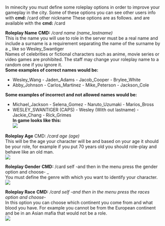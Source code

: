 In minecity you must define some roleplay options in order to improve your gameplay in the city.
Some of these options you can see other users info  with **cmd:** /card other nickname
These options are as follows. and are available with the **cmd:** /card


**Roleplay Name** **CMD:** _/card name (name_lastname)_                                                                     
This is the name you will use to role in the server must be a real name and include a surname is a requirement separating the name of the surname by a _ like so Wesley_Swantiger                                                                     
Names of celebrities or fictional characters such as anime, movie series or video games are prohibited. The staff may change your roleplay name to a random one if you ignore it.                                                                       
**Some examples of correct names would be:**                                                                               
- Wesley_Wang            - Jaden_Adams             - Jacob_Cooper                - Brylee_White                             
- Abby_Johnson           - Carlos_Martinez         - Mike_Peterson               - Jackson_Cole                             

**Some examples of incorrect and not allowed names would be:**                                                              
- Michael_Jackson         - Selena_Gomez               - Naruto_Uzumaki               - Marios_Bross                       
- WESLEY_SWANTIGER (CAPS) - Wesley (With out lastname) - Jackie_Chang                 - Rick_Grimes                       
**In game looks like this:**                                                                                              
![](https://i.gyazo.com/272392eeecff819e5f4bd85fc6ef0970.png)

**Roleplay Age** CMD: _/card age (age)_                                                                                     
This will be the age your character will be and based on your age it should be your role, for example if you put 70 years old you should role-play and behave like an old man.                                                                     
![](https://i.gyazo.com/d4491022f2d8fbab51f673a9cdd3ce84.png)

**Roleplay Gender** **CMD:** /card self -and then in the menu press the gender option and choose- _                          
You must define the genre with which you want to identify your character.                                                 
![](https://i.gyazo.com/0566b8f53b61ecb886a315ab7db84f27.png)


**Roleplay Race** **CMD:** _/card self -and then in the menu press the races option and choose-_                 
In this option you can choose which continent you come from and what blood you have. For example you cannot be from the European continent and be in an Asian mafia that would not be a role.                                                  
![](https://i.gyazo.com/17e83302a7b07804c39025901b472d2d.png)         